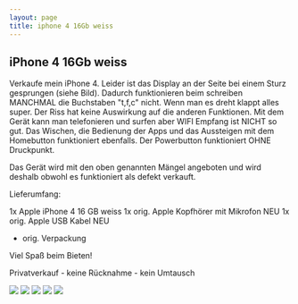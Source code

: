 ```yaml
---
layout: page
title: iphone 4 16Gb weiss
---
```


## iPhone 4 16Gb weiss

Verkaufe mein iPhone 4. Leider ist das Display an der Seite bei einem Sturz gesprungen (siehe Bild). Dadurch funktionieren beim schreiben MANCHMAL die Buchstaben "t,f,c" nicht. Wenn man es dreht klappt alles super. Der Riss hat keine Auswirkung auf die anderen Funktionen. Mit dem Gerät kann man telefonieren und surfen aber WIFI Empfang ist NICHT so gut. Das Wischen, die Bedienung der Apps und das Aussteigen mit dem Homebutton funktioniert ebenfalls. Der Powerbutton funktioniert OHNE Druckpunkt. 

Das Gerät wird mit den oben genannten Mängel angeboten und wird deshalb obwohl es funktioniert als defekt verkauft.

Lieferumfang:

1x Apple iPhone 4 16 GB weiss
1x orig. Apple Kopfhörer mit Mikrofon NEU
1x orig. Apple USB Kabel NEU
+ orig. Verpackung

Viel Spaß beim Bieten!

Privatverkauf - keine Rücknahme - kein Umtausch

![](http://ruvido.github.io/ebay/img/iphone4weiss4-1.jpeg)
![](http://ruvido.github.io/ebay/img/iphone4weiss4-2.jpeg)
![](http://ruvido.github.io/ebay/img/iphone4weiss4-3.jpeg)
![](http://ruvido.github.io/ebay/img/iphone4weiss4-4.jpeg)
![](http://ruvido.github.io/ebay/img/iphone4weiss4-5.jpeg)
